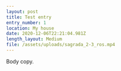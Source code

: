 ```yaml
---
layout: post
title: Test entry
entry_number: 1
location: My house
date: 2020-12-06T22:21:04.981Z
length_layout: Medium
file: /assets/uploads/sagrada_2-3_ros.mp4
---
```

Body <a>copy</a>.